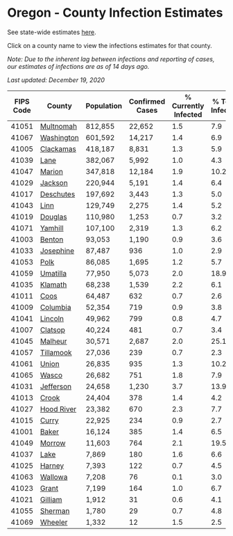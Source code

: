 # Oregon - County Infection Estimates

See state-wide estimates [here](/infections/us-or).

Click on a county name to view the infections estimates for that county.

*Note: Due to the inherent lag between infections and reporting of cases, our estimates of infections are as of 14 days ago.*

*Last updated: December 19, 2020*

|   FIPS Code |                   County |   Population |   Confirmed Cases |   % Currently Infected |   % Total Infected |
|-------------|--------------------------|--------------|-------------------|------------------------|--------------------|
|       41051 |   [Multnomah](multnomah) |      812,855 |            22,652 |                    1.5 |                7.9 |
|       41067 | [Washington](washington) |      601,592 |            14,217 |                    1.4 |                6.9 |
|       41005 |   [Clackamas](clackamas) |      418,187 |             8,831 |                    1.3 |                5.9 |
|       41039 |             [Lane](lane) |      382,067 |             5,992 |                    1.0 |                4.3 |
|       41047 |         [Marion](marion) |      347,818 |            12,184 |                    1.9 |               10.2 |
|       41029 |       [Jackson](jackson) |      220,944 |             5,191 |                    1.4 |                6.4 |
|       41017 |   [Deschutes](deschutes) |      197,692 |             3,443 |                    1.3 |                5.0 |
|       41043 |             [Linn](linn) |      129,749 |             2,275 |                    1.4 |                5.2 |
|       41019 |       [Douglas](douglas) |      110,980 |             1,253 |                    0.7 |                3.2 |
|       41071 |       [Yamhill](yamhill) |      107,100 |             2,319 |                    1.3 |                6.2 |
|       41003 |         [Benton](benton) |       93,053 |             1,190 |                    0.9 |                3.6 |
|       41033 |   [Josephine](josephine) |       87,487 |               936 |                    1.0 |                2.9 |
|       41053 |             [Polk](polk) |       86,085 |             1,695 |                    1.2 |                5.7 |
|       41059 |     [Umatilla](umatilla) |       77,950 |             5,073 |                    2.0 |               18.9 |
|       41035 |       [Klamath](klamath) |       68,238 |             1,539 |                    2.2 |                6.1 |
|       41011 |             [Coos](coos) |       64,487 |               632 |                    0.7 |                2.6 |
|       41009 |     [Columbia](columbia) |       52,354 |               719 |                    0.9 |                3.8 |
|       41041 |       [Lincoln](lincoln) |       49,962 |               799 |                    0.8 |                4.7 |
|       41007 |       [Clatsop](clatsop) |       40,224 |               481 |                    0.7 |                3.4 |
|       41045 |       [Malheur](malheur) |       30,571 |             2,687 |                    2.0 |               25.1 |
|       41057 |   [Tillamook](tillamook) |       27,036 |               239 |                    0.7 |                2.3 |
|       41061 |           [Union](union) |       26,835 |               935 |                    1.3 |               10.2 |
|       41065 |           [Wasco](wasco) |       26,682 |               751 |                    1.8 |                7.9 |
|       41031 |   [Jefferson](jefferson) |       24,658 |             1,230 |                    3.7 |               13.9 |
|       41013 |           [Crook](crook) |       24,404 |               378 |                    1.4 |                4.2 |
|       41027 | [Hood River](hood-river) |       23,382 |               670 |                    2.3 |                7.7 |
|       41015 |           [Curry](curry) |       22,925 |               234 |                    0.9 |                2.7 |
|       41001 |           [Baker](baker) |       16,124 |               385 |                    1.4 |                6.5 |
|       41049 |         [Morrow](morrow) |       11,603 |               764 |                    2.1 |               19.5 |
|       41037 |             [Lake](lake) |        7,869 |               180 |                    1.6 |                6.6 |
|       41025 |         [Harney](harney) |        7,393 |               122 |                    0.7 |                4.5 |
|       41063 |       [Wallowa](wallowa) |        7,208 |                76 |                    0.1 |                3.0 |
|       41023 |           [Grant](grant) |        7,199 |               164 |                    1.0 |                6.7 |
|       41021 |       [Gilliam](gilliam) |        1,912 |                31 |                    0.6 |                4.1 |
|       41055 |       [Sherman](sherman) |        1,780 |                29 |                    0.7 |                4.8 |
|       41069 |       [Wheeler](wheeler) |        1,332 |                12 |                    1.5 |                2.5 |